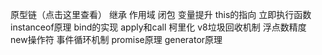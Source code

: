 原型链（点击这里查看）
继承
作用域
闭包
变量提升
this的指向
立即执行函数
instanceof原理
bind的实现
apply和call
柯里化
v8垃圾回收机制
浮点数精度
new操作符
事件循环机制
promise原理
generator原理